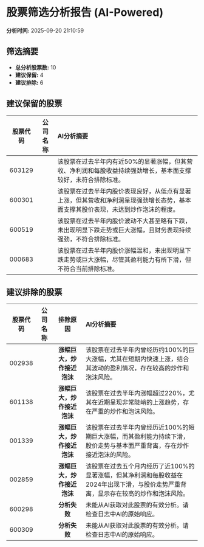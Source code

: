 # 股票筛选分析报告 (AI-Powered)

**分析时间:** 2025-09-20 21:10:59

## 筛选摘要

- **总分析股票数:** 10
- **建议保留:** 4
- **建议排除:** 6

## 建议保留的股票

| 股票代码 | 公司名称 | AI分析摘要 |
|:---:|:---:|:---|
| 603129 |  | 该股票在过去半年内有近50%的显著涨幅，但其营收、净利润和每股收益持续强劲增长，基本面支撑较好，未符合排除标准。 |
| 600301 |  | 该股票在过去半年内股价表现良好，从低点有显著上涨，但其营收和净利润呈现强劲增长态势，基本面支撑其股价表现，未达到炒作泡沫的程度。 |
| 600519 |  | 该股票在过去半年内股价波动不大甚至略有下跌，未出现明显下跌走势或巨大涨幅，且财务表现持续强劲，不符合排除标准。 |
| 000683 |  | 该股票在过去半年内股价涨幅温和，未出现明显下跌走势或巨大涨幅，尽管其盈利能力有所下滑，但不符合当前排除标准。 |

## 建议排除的股票

| 股票代码 | 公司名称 | 排除原因 | AI分析摘要 |
|:---:|:---:|:---:|:---|
| 002938 |  | **涨幅巨大，炒作接近泡沫** | 该股票在过去半年内曾经历约100%的巨大涨幅，尤其在短期内快速上涨，结合其波动的盈利情况，存在较高的炒作和泡沫风险。 |
| 601138 |  | **涨幅巨大，炒作接近泡沫** | 该股票在过去半年内涨幅超过220%，尤其在近期呈现非常陡峭的上涨趋势，存在严重的炒作和泡沫风险。 |
| 001339 |  | **涨幅巨大，炒作接近泡沫** | 该股票在过去半年内曾经历近100%的短期巨大涨幅，而其盈利能力持续下滑，股价走势与基本面严重背离，存在炒作接近泡沫的风险。 |
| 002859 |  | **涨幅巨大，炒作接近泡沫** | 该股票在过去五个月内经历了近100%的显著涨幅，但其净利润和每股收益在2024年出现下滑，与股价走势严重背离，显示存在较高的炒作和泡沫风险。 |
| 600298 |  | **分析失败** | 未能从AI获取对此股票的有效分析。请检查日志中AI的原始响应。 |
| 600309 |  | **分析失败** | 未能从AI获取对此股票的有效分析。请检查日志中AI的原始响应。 |
